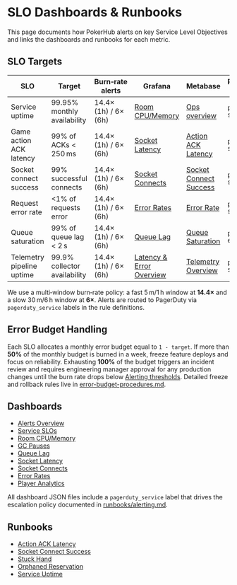 # SLO Dashboards & Runbooks

This page documents how PokerHub alerts on key Service Level Objectives and links the dashboards and runbooks for each metric.

## SLO Targets
| SLO | Target | Burn‑rate alerts | Grafana | Metabase | PagerDuty Service |
| --- | --- | --- | --- | --- | --- |
| Service uptime | 99.95% monthly availability | 14.4× (1h) / 6× (6h) | [Room CPU/Memory](../infrastructure/observability/room-cpu-memory-dashboard.json) | [Ops overview](analytics-dashboards.md) | `pokerhub-sre` |
| Game action ACK latency | 99% of ACKs < 250 ms | 14.4× (1h) / 6× (6h) | [Socket Latency](../infrastructure/observability/socket-latency-dashboard.json) | [Action ACK Latency](analytics-dashboards.md#action-ack-latency-1) | `pokerhub-sre` |
| Socket connect success | 99% successful connects | 14.4× (1h) / 6× (6h) | [Socket Connects](../infrastructure/observability/socket-connects-dashboard.json) | [Socket Connect Success](analytics-dashboards.md#socket-connect-success-1) | `pokerhub-sre` |
| Request error rate | <1% of requests error | 14.4× (1h) / 6× (6h) | [Error Rates](../infrastructure/observability/error-rates-dashboard.json) | [Error Rate](analytics-dashboards.md#error-rate-1) | `pokerhub-sre` |
| Queue saturation | 99% of queue lag < 2 s | 14.4× (1h) / 6× (6h) | [Queue Lag](../infrastructure/observability/queue-lag-dashboard.json) | [Queue Saturation](analytics-dashboards.md#queue-saturation-1) | `pokerhub-eng` |
| Telemetry pipeline uptime | 99.9% collector availability | 14.4× (1h) / 6× (6h) | [Latency & Error Overview](../infrastructure/observability/latency-error-resource-dashboard.json) | [Telemetry Overview](analytics-dashboards.md#telemetry-overview) | `pokerhub-sre` |

We use a multi‑window burn‑rate policy: a fast 5 m/1 h window at **14.4×** and a slow 30 m/6 h window at **6×**. Alerts are routed to PagerDuty via `pagerduty_service` labels in the rule definitions.

## Error Budget Handling

Each SLO allocates a monthly error budget equal to `1 - target`. If more than **50%** of the monthly budget is burned in a week, freeze feature deploys and focus on reliability. Exhausting **100%** of the budget triggers an incident review and requires engineering manager approval for any production changes until the burn rate drops below [Alerting thresholds](runbooks/alerting.md#severity-tiers). Detailed freeze and rollback rules live in [error-budget-procedures.md](error-budget-procedures.md).

## Dashboards
- [Alerts Overview](../infrastructure/observability/alerts-overview-grafana.json)
- [Service SLOs](../infrastructure/observability/slo-dashboard.json)
- [Room CPU/Memory](../infrastructure/observability/room-cpu-memory-dashboard.json)
- [GC Pauses](../infrastructure/observability/gc-pauses-dashboard.json)
- [Queue Lag](../infrastructure/observability/queue-lag-dashboard.json)
- [Socket Latency](../infrastructure/observability/socket-latency-dashboard.json)
- [Socket Connects](../infrastructure/observability/socket-connects-dashboard.json)
- [Error Rates](../infrastructure/observability/error-rates-dashboard.json)
- [Player Analytics](../infrastructure/observability/player-analytics-dashboard.json)

All dashboard JSON files include a `pagerduty_service` label that drives the escalation policy documented in [runbooks/alerting.md](runbooks/alerting.md#pagerduty-escalation).

## Runbooks
- [Action ACK Latency](runbooks/action-ack-latency.md)
- [Socket Connect Success](runbooks/socket-connect-success.md)
- [Stuck Hand](runbooks/stuck-hand.md)
- [Orphaned Reservation](runbooks/orphaned-reservation.md)
- [Service Uptime](runbooks/service-uptime.md)
